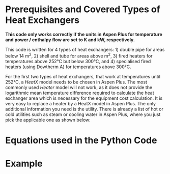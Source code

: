 # Prerequisites and Covered Types of Heat Exchangers

**This code only works correctly if the units in Aspen Plus for temperature and power / enthalpy flow are set to K and kW, respectively.**

This code is written for 4 types of heat exchangers: 1) double pipe for areas below 14 m<sup>2</sup>, 2) shell and tube for areas above m<sup>2</sup>, 3) fired heaters for temperatures above 252°C but below 300°C, and 4) specialised fired heaters (using Dowtherm A) for temperatures above 300°C.

For the first two types of heat exchangers, that work at temperatures until 252°C, a *HeatX* model needs to be chosen in Aspen Plus. The most commonly used *Heater* model will not work, as it does not provide the logarithmic mean temperature difference required to calculate the heat exchanger area which is necessary for the equipment cost calculation. It is very easy to replace a heater by a HeatX model in Aspen Plus. The only additional information you need is the utility. There is already a list of hot or cold utilities such as steam or cooling water in Aspen Plus, where you just pick the applicable one as shown below:




# Equations used in the Python Code


# Example

